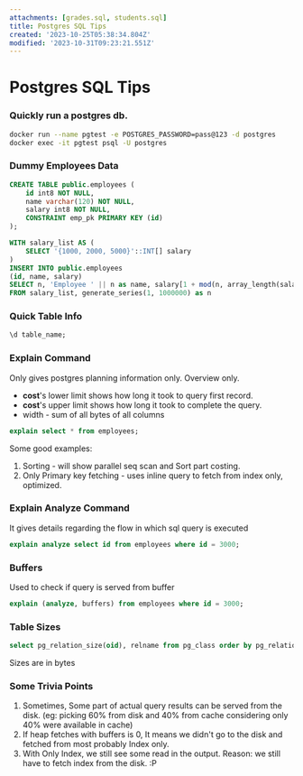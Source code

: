 ```yaml
---
attachments: [grades.sql, students.sql]
title: Postgres SQL Tips
created: '2023-10-25T05:38:34.804Z'
modified: '2023-10-31T09:23:21.551Z'
---
```


# Postgres SQL Tips

### Quickly run a postgres db.
```sh
docker run --name pgtest -e POSTGRES_PASSWORD=pass@123 -d postgres
docker exec -it pgtest psql -U postgres
```

### Dummy Employees Data
```sql
CREATE TABLE public.employees (
    id int8 NOT NULL,
    name varchar(120) NOT NULL,
    salary int8 NOT NULL,
    CONSTRAINT emp_pk PRIMARY KEY (id)
);

WITH salary_list AS (
    SELECT '{1000, 2000, 5000}'::INT[] salary
)
INSERT INTO public.employees
(id, name, salary)
SELECT n, 'Employee ' || n as name, salary[1 + mod(n, array_length(salary, 1))]
FROM salary_list, generate_series(1, 1000000) as n

```

### Quick Table Info
```sql
\d table_name;
```

### Explain Command
Only gives postgres planning information only. Overview only.
- **cost**'s lower limit shows how long it took to query first record. 
- **cost**'s upper limit shows how long it took to complete the query.
- width - sum of all bytes of all columns


```sql
explain select * from employees;
```

Some good examples: 
1. Sorting - will show parallel seq scan and Sort part costing.
2. Only Primary key fetching - uses inline query to fetch from index only, optimized.


### Explain Analyze Command
It gives details regarding the flow in which sql query is executed

```sql
explain analyze select id from employees where id = 3000;
```

### Buffers
Used to check if query is served from buffer
```sql
explain (analyze, buffers) from employees where id = 3000;
```

### Table Sizes
```sql
select pg_relation_size(oid), relname from pg_class order by pg_relation_size(oid) desc;
```
Sizes are in bytes


### Some Trivia Points
1. Sometimes, Some part of actual query results can be served from the disk. (eg:  picking 60% from disk and 40% from cache considering only 40% were available in cache)
2. If heap fetches with buffers is 0, It means we didn't go to the disk and fetched from most probably Index only. 
3. With Only Index, we still see some read in the output. Reason: we still have to fetch index from the disk. :P
